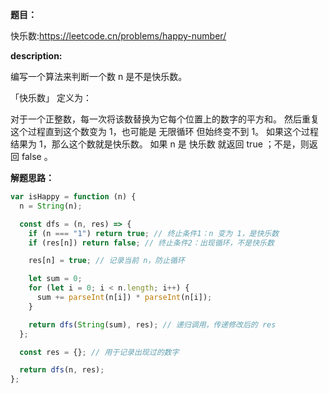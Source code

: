 **题目：**

快乐数:https://leetcode.cn/problems/happy-number/

**description:**

编写一个算法来判断一个数 n 是不是快乐数。

「快乐数」 定义为：

对于一个正整数，每一次将该数替换为它每个位置上的数字的平方和。
然后重复这个过程直到这个数变为 1，也可能是 无限循环 但始终变不到 1。
如果这个过程 结果为 1，那么这个数就是快乐数。
如果 n 是 快乐数 就返回 true ；不是，则返回 false 。

**解题思路：**

```js
var isHappy = function (n) {
  n = String(n);

  const dfs = (n, res) => {
    if (n === "1") return true; // 终止条件1：n 变为 1，是快乐数
    if (res[n]) return false; // 终止条件2：出现循环，不是快乐数

    res[n] = true; // 记录当前 n，防止循环

    let sum = 0;
    for (let i = 0; i < n.length; i++) {
      sum += parseInt(n[i]) * parseInt(n[i]);
    }

    return dfs(String(sum), res); // 递归调用，传递修改后的 res
  };

  const res = {}; // 用于记录出现过的数字

  return dfs(n, res);
};
```
